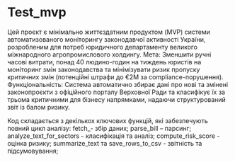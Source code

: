 # Test_mvp

Цей проєкт є мінімально життєздатним продуктом (MVP) системи автоматизованого моніторингу законодавчої активності України, розробленим для потреб юридичного департаменту великого міжнародного агропромислового холдингу.
Мета: Зменшити ручні часові витрати, понад 40 людино-годин на тиждень юристів на моніторинг змін законодавства та мінімізувати ризик пропуску критичних змін (потенційні штрафи до €2M за compliance-порушення).
Функціональність: Система автоматично збирає дані про нові та змінені законопроєкти з офіційного порталу Верховної Ради та класифікує їх за трьома критичними для бізнесу напрямками, надаючи структурований звіт із балом ризику.

Код складається з декількох ключових функцій, які забезпечують повний цикл аналізу: 
fetch_- збір даних;
parse_bill – парсинг; 
analyze_text_for_sectors - класифікація та аналіз;
compute_risk_score - оцінка ризику;
summarize_text та save_rows_to_csv - звітність та підсумовування;


